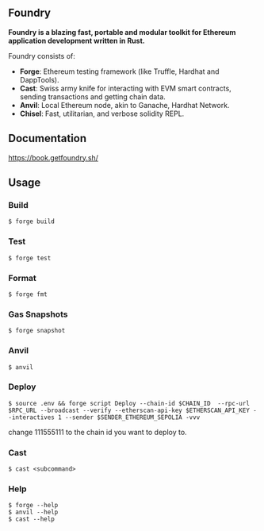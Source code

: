 ## Foundry

**Foundry is a blazing fast, portable and modular toolkit for Ethereum application development written in Rust.**

Foundry consists of:

-   **Forge**: Ethereum testing framework (like Truffle, Hardhat and DappTools).
-   **Cast**: Swiss army knife for interacting with EVM smart contracts, sending transactions and getting chain data.
-   **Anvil**: Local Ethereum node, akin to Ganache, Hardhat Network.
-   **Chisel**: Fast, utilitarian, and verbose solidity REPL.

## Documentation

https://book.getfoundry.sh/

## Usage

### Build

```shell
$ forge build
```

### Test

```shell
$ forge test
```

### Format

```shell
$ forge fmt
```

### Gas Snapshots

```shell
$ forge snapshot
```

### Anvil

```shell
$ anvil
```

### Deploy

```shell
$ source .env && forge script Deploy --chain-id $CHAIN_ID  --rpc-url $RPC_URL --broadcast --verify --etherscan-api-key $ETHERSCAN_API_KEY --interactives 1 --sender $SENDER_ETHEREUM_SEPOLIA -vvv
```

change 111555111 to the chain id you want to deploy to. 

### Cast

```shell
$ cast <subcommand>
```

### Help

```shell
$ forge --help
$ anvil --help
$ cast --help
```
